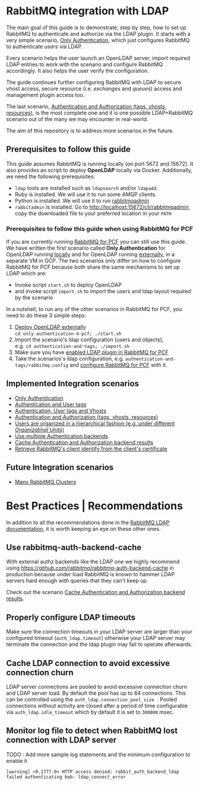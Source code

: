 # RabbitMQ integration with LDAP

The main goal of this guide is to demonstrate, step by step, how to set up RabbitMQ to authenticate and authorize via the LDAP plugin. It starts with a very simple scenario, [Only Authentication](only-authentication/README.md), which just configures RabbitMQ to authenticate users via LDAP.

Every scenario helps the user launch an OpenLDAP server, import required LDAP entries to work with the scenario and configure RabbitMQ accordingly. It also helps the user verify the configuration.  

The guide continues further configuring RabbitMQ with LDAP to secure vhost access, secure resource (i.e. *exchanges* and *queues*) access and management plugin access too.

The last scenario, [Authentication and Authorization (tags, vhosts, resources)](auth-and-authz/README.md), is the most complete one and it is one possible LDAP+RabbitMQ scenario out of the many we may encounter in real-world.

The aim of this repository is to address more scenarios in the future.

## Prerequisites to follow this guide

This guide assumes RabbitMQ is running locally (on port 5672 and 15672). It also provides an script to deploy **OpenLDAP** locally via Docker. Additionally, we need the following prerequisites:
- `ldap` tools are installed such as `ldapsearch` and/or `ldapadd`.
- Ruby is installed. We will use it to run some AMQP clients.
- Python is installed. We will use it to run [rabbitmqadmin](https://www.rabbitmq.com/management-cli.html)
- `rabbitadmin` is installed.  Go to [http://localhost:15672/cli/rabbitmqadmin](http://localhost:15672/cli/rabbitmqadmin]), copy the downloaded file to your preferred location in your `PATH`

### Prerequisites to follow this guide when using RabbitMQ for PCF 
If you are currently running [RabbitMQ for PCF](https://docs.pivotal.io/rabbitmq-cf/1-17/index.html) you can still use this guide. We have written the first scenario called **Only Authentication** for OpenLDAP running [locally](only-authentication/README.md) and for OpenLDAP running [externally](only-authentication-4-pcf/REAME.md), in a separate VM in GCP. The two scenarios only differ on how to configure RabbitMQ for PCF because both share the same mechanisms to set up LDAP which are:
  - Invoke script `start.sh` to deploy OpenLDAP
  - and invoke script `import.sh` to import the users and ldap layout required by the scenario

In a nutshell, to run any of the other scenarios in RabbitMQ for PCF, you need to do these 3 simple steps:
  1. [Deploy OpenLDAP externally](only-authentication-4-pcf/README.md#Set-up-OpenLDAP)  
    `cd only-authentication-4-pcf; ./start.sh`
  2. Import the scenario's ldap configuration (users and objects),  
    e.g. `cd authentication-and-tags; ./import.sh`
  3. Make sure you have [enabled LDAP plugin in RabbitMQ for PCF](only-authentication-4-pcf/README.md#4-enable-ldap-plugin-in-rabbitmq-for-pcf)
  4. Take the scenarios's ldap configuration, e.g. `authentication-and-tags/rabbitmq.config` and [configure RabbitMQ for PCF](only-authentication-4-pcf/README.md#5-configure-ldap-in-rabbitmq-for-pcf) with it.


## Implemented Integration scenarios

- [Only Authentication](only-authentication/README.md)
- [Authentication and User tags](authentication-and-tags/README.md)
- [Authentication, User tags and Vhosts](auth-tags-vhost/README.md)
- [Authentication and Authorization (tags, vhosts, resources)](auth-and-authz/README.md)
- [Users are organized in a hierarchical fashion (e.g. under different *Organizatinal Units*)](hierarchical-user-organization/README.md)
- [Use multiple Authentication backends](multiple-auth-backends/README.md)
- [Cache Authentication and Authorization backend results](cache-auth-results/README.md)
- [Retrieve RabbitMQ's client identify from the client's certificate](tls-identity/README.md)

## Future Integration scenarios

- [Many RabbitMQ Clusters](many-rabbitmq-clusters/README.md)

# Best Practices | Recommendations

In addition to all the recommendations done in the [RabbitMQ LDAP documentation](https://www.rabbitmq.com/ldap.html), it is worth keeping an eye on these other ones.

## Use rabbitmq-auth-backend-cache

With external authz backends like the LDAP one we highly recommend using https://github.com/rabbitmq/rabbitmq-auth-backend-cache in production because under load RabbitMQ is known to hammer LDAP servers hard enough with queries that they can't keep up.

Check out the scenario [Cache Authentication and Authorization backend results](cache-auth-results/README.md).

## Properly configure LDAP timeouts

Make sure the connection timeouts in your LDAP server are larger than your configured timeout (`auth_ldap.timeout`) otherwise your LDAP server may terminate the connection and the ldap plugin may fail to operate afterwards.

## Cache LDAP connection to avoid excessive connection churn

LDAP server connections are pooled to avoid excessive connection churn and LDAP server load. By default the pool has up to 64 connections. This can be controlled using the `auth_ldap.connection_pool_size `. Pooled connections without activity are closed after a period of time configurable via `auth_ldap.idle_timeout` which by default it is set to `300000` msec.

## Monitor log file to detect when RabbitMQ lost connection with LDAP server

TODO : Add more sample log statements and the minimum configuration to enable it

```
[warning] <0.1777.0> HTTP access denied: rabbit_auth_backend_ldap failed authenticating bob: ldap_connect_error
```

